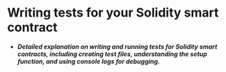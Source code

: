 # Writing tests for your Solidity smart contract
- ***Detailed explanation on writing and running tests for Solidity smart contracts, including creating test files, understanding the setup function, and using console logs for debugging.***

## 
